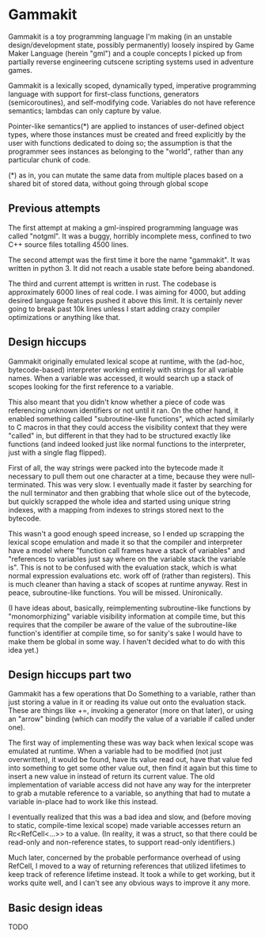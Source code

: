 # Gammakit

Gammakit is a toy programming language I'm making (in an unstable design/development state, possibly permanently) loosely inspired by Game Maker Language (herein "gml") and a couple concepts I picked up from partially reverse engineering cutscene scripting systems used in adventure games.

Gammakit is a lexically scoped, dynamically typed, imperative programming language with support for first-class functions, generators (semicoroutines), and self-modifying code. Variables do not have reference semantics; lambdas can only capture by value.

Pointer-like semantics(*) are applied to instances of user-defined object types, where those instances must be created and freed explicitly by the user with functions dedicated to doing so; the assumption is that the programmer sees instances as belonging to the "world", rather than any particular chunk of code.

(*) as in, you can mutate the same data from multiple places based on a shared bit of stored data, without going through global scope

## Previous attempts

The first attempt at making a gml-inspired programming language was called "notgml". It was a buggy, horribly incomplete mess, confined to two C++ source files totalling 4500 lines.

The second attempt was the first time it bore the name "gammakit". It was written in python 3. It did not reach a usable state before being abandoned.

The third and current attempt is written in rust. The codebase is approximately 6000 lines of real code. I was aiming for 4000, but adding desired language features pushed it above this limit. It is certainly never going to break past 10k lines unless I start adding crazy compiler optimizations or anything like that.

## Design hiccups

Gammakit originally emulated lexical scope at runtime, with the (ad-hoc, bytecode-based) interpreter working entirely with strings for all variable names. When a variable was accessed, it would search up a stack of scopes looking for the first reference to a variable.

This also meant that you didn't know whether a piece of code was referencing unknown identifiers or not until it ran. On the other hand, it enabled something called "subroutine-like functions", which acted similarly to C macros in that they could access the visibility context that they were "called" in, but different in that they had to be structured exactly like functions (and indeed looked just like normal functions to the interpreter, just with a single flag flipped).

First of all, the way strings were packed into the bytecode made it necessary to pull them out one character at a time, because they were null-terminated. This was very slow. I eventually made it faster by searching for the null terminator and then grabbing that whole slice out of the bytecode, but quickly scrapped the whole idea and started using unique string indexes, with a mapping from indexes to strings stored next to the bytecode.

This wasn't a good enough speed increase, so I ended up scrapping the lexical scope emulation and made it so that the compiler and interpreter have a model where "function call frames have a stack of variables" and "references to variables just say where on the variable stack the variable is". This is not to be confused with the evaluation stack, which is what normal expression evaluations etc. work off of (rather than registers). This is much cleaner than having a stack of scopes at runtime anyway. Rest in peace, subroutine-like functions. You will be missed. Unironically.

(I have ideas about, basically, reimplementing subroutine-like functions by "monomorphizing" variable visibility information at compile time, but this requires that the compiler be aware of the value of the subroutine-like function's identifier at compile time, so for sanity's sake I would have to make them be global in some way. I haven't decided what to do with this idea yet.)

## Design hiccups part two

Gammakit has a few operations that Do Something to a variable, rather than just storing a value in it or reading its value out onto the evaluation stack. These are things like +=, invoking a generator (more on that later), or using an "arrow" binding (which can modify the value of a variable if called under one).

The first way of implementing these was way back when lexical scope was emulated at runtime. When a variable had to be modified (not just overwritten), it would be found, have its value read out, have that value fed into something to get some other value out, then find it again but this time to insert a new value in instead of return its current value. The old implementation of variable access did not have any way for the interpreter to grab a mutable reference to a variable, so anything that had to mutate a variable in-place had to work like this instead.

I eventually realized that this was a bad idea and slow, and (before moving to static, compile-time lexical scope) made variable accesses return an Rc<RefCell<...>> to a value. (In reality, it was a struct, so that there could be read-only and non-reference states, to support read-only identifiers.)

Much later, concerned by the probable performance overhead of using RefCell, I moved to a way of returning references that utilized lifetimes to keep track of reference lifetime instead. It took a while to get working, but it works quite well, and I can't see any obvious ways to improve it any more.

## Basic design ideas

TODO
